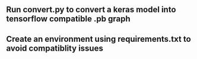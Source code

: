 
## Run convert.py to convert a keras model into tensorflow compatible .pb graph

## Create an environment using requirements.txt to avoid compatiblity issues
